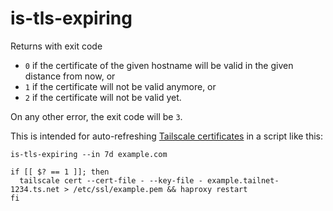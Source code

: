 # is-tls-expiring

Returns with exit code

* `0` if the certificate of the given hostname will be valid in the given distance from now, or
* `1` if the certificate will not be valid anymore, or
* `2` if the certificate will not be valid yet.

On any other error, the exit code will be `3`.

This is intended for auto-refreshing [Tailscale certificates](https://tailscale.com/kb/1153/enabling-https) in a script like this:

```command
is-tls-expiring --in 7d example.com

if [[ $? == 1 ]]; then
  tailscale cert --cert-file - --key-file - example.tailnet-1234.ts.net > /etc/ssl/example.pem && haproxy restart
fi
```
